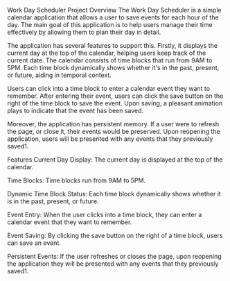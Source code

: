 Work Day Scheduler
Project Overview
The Work Day Scheduler is a simple calendar application that allows a user to save events for each hour of the day. The main goal of this application is to help users manage their time effectively by allowing them to plan their day in detail.

The application has several features to support this. Firstly, it displays the current day at the top of the calendar, helping users keep track of the current date. The calendar consists of time blocks that run from 9AM to 5PM. Each time block dynamically shows whether it's in the past, present, or future, aiding in temporal context.

Users can click into a time block to enter a calendar event they want to remember. After entering their event, users can click the save button on the right of the time block to save the event. Upon saving, a pleasant animation plays to indicate that the event has been saved.

Moreover, the application has persistent memory. If a user were to refresh the page, or close it, their events would be preserved. Upon reopening the application, users will be presented with any events that they previously saved​1​.


Features
Current Day Display: The current day is displayed at the top of the calendar.

Time Blocks: Time blocks run from 9AM to 5PM.

Dynamic Time Block Status: Each time block dynamically shows whether it is in the past, present, or future.

Event Entry: When the user clicks into a time block, they can enter a calendar event that they want to remember.

Event Saving: By clicking the save button on the right of a time block, users can save an event.

Persistent Events: If the user refreshes or closes the page, upon reopening the application they will be presented with any events that they previously saved​1​.

